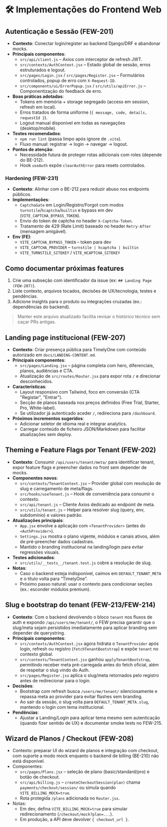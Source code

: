 # 🛠️ Implementações do Frontend Web

## Autenticação e Sessão (FEW-201)

- **Contexto**: Conectar login/register ao backend Django/DRF e abandonar mocks.
- **Principais componentes**:
  - `src/api/client.js` – Axios com interceptor de refresh JWT.
  - `src/contexts/AuthContext.jsx` – Estado global de sessão, erros estruturados e logout.
  - `src/pages/Login.jsx` / `src/pages/Register.jsx` – Formulários controlados, popup de erro com `X-Request-ID`.
  - `src/components/ui/ErrorPopup.jsx` / `src/utils/apiError.js` – Componentização do feedback de erro.
- **Boas práticas adotadas**:
  - Tokens em memória + storage segregado (access em session, refresh em local).
  - Erros tratados de forma uniforme (`{ message, code, details, requestId }`).
  - Logout manual disponível em todas as navegações (desktop/mobile).
- **Testes recomendados**:
  - `npm run lint` (passa limpo após ignore de `.vite`).
  - Fluxo manual: registrar → login → navegar → logout.
- **Pontos de atenção**:
  - Necessidade futura de proteger rotas adicionais com roles (depende do BE-212).
  - Hook `useAuth` expõe `clearAuthError` para resets controlados.

### Hardening (FEW-231)

- **Contexto**: Alinhar com o BE-212 para reduzir abuso nos endpoints públicos.
- **Implementações**:
  - `CaptchaGate` em Login/Registro/Forgot com modos `turnstile`/`hcaptcha`/`builtin` e bypass em dev (`VITE_CAPTCHA_BYPASS_TOKEN`).
  - Envio do token de captcha no header `X-Captcha-Token`.
  - Tratamento de 429 (Rate Limit) baseado no header `Retry-After` (mensagem amigável).
- **Env (FE)**:
  - `VITE_CAPTCHA_BYPASS_TOKEN` – token para dev
  - `VITE_CAPTCHA_PROVIDER` – `turnstile | hcaptcha | builtin`
  - `VITE_TURNSTILE_SITEKEY` / `VITE_HCAPTCHA_SITEKEY`

## Como documentar próximas features

1. Crie uma subseção com identificador da issue (ex: `## Landing Page (FEW-207)`).
2. Liste contexto, arquivos tocados, decisões de UX/tecnologia, testes e pendências.
3. Adicione insights para o produto ou integrações cruzadas (ex.: dependências do backend).

> Manter este arquivo atualizado facilita revisar o histórico técnico sem caçar PRs antigas.

## Landing page institucional (FEW-207)

- **Contexto**: Criar presença pública para TimelyOne com conteúdo autorizado em `docs/LANDING-CONTENT.md`.
- **Principais componentes**:
  - `src/pages/Landing.jsx` – página completa com hero, diferenciais, planos, audiências e CTA.
  - Atualização de `src/routes/Router.jsx` para expor rota `/` e direcionar desconhecidos.
- **Características**:
  - Layout responsivo com Tailwind, foco em conversão (CTA "Registar", "Entrar").
  - Secção de planos baseada nos preços definidos (Free Trial, Starter, Pro, White-label).
  - Se utilizador já autenticado aceder `/`, redireciona para `/dashboard`.
- **Próximos incrementos sugeridos**:
  - Adicionar seletor de idioma real e integrar analytics.
  - Carregar conteúdo de ficheiro JSON/Markdown para facilitar atualizações sem deploy.

## Theming e Feature Flags por Tenant (FEW-202)

- **Contexto**: Consumir `/api/users/tenant/meta/` para identificar tenant, expor feature flags e preencher dados no front sem depender de mocks.
- **Componentes novos**:
  - `src/contexts/TenantContext.jsx` – Provider global com resolução de slug e carregamento de meta/flags.
  - `src/hooks/useTenant.js` – Hook de conveniência para consumir o contexto.
  - `src/api/tenant.js` – Cliente Axios dedicado ao endpoint de meta.
  - `src/utils/tenant.js` – Helper para resolver slug (query, env, subdomínio) e valores padrão.
- **Atualizações principais**:
  - `App.jsx` envolve a aplicação com `<TenantProvider>` (antes do `<AuthProvider>`).
  - `Settings.jsx` mostra o plano vigente, módulos e canais ativos, além de pré-preencher dados cadastrais.
  - Mantido o branding institucional na landing/login para evitar regressões visuais.
- **Testes adicionados**:
  - `src/utils/__tests__/tenant.test.js` cobre a resolução de slug.
- **Notas**:
  - Caso o backend esteja indisponível, caímos em `DEFAULT_TENANT_META` e o título volta para “TimelyOne”.
  - Próximo passo natural: usar o contexto para condicionar seções (ex.: esconder módulos premium).

## Slug e bootstrap do tenant (FEW-213/FEW-214)

- **Contexto**: Com o backend devolvendo o bloco `tenant` nos fluxos de auth e expondo `/api/users/me/tenant/`, o FEW precisa garantir que o slug/meta sejam persistidos imediatamente para aplicar branding sem depender de querystring.
- **Principais componentes**:
  - `src/contexts/AuthContext.jsx` agora hidrata o `TenantProvider` após login, refresh ou registro (`fetchTenantBootstrap`) e expõe `tenant` no contexto global.
  - `src/contexts/TenantContext.jsx` ganhou `applyTenantBootstrap`, permitindo receber meta pré-carregada antes do fetch oficial, além de respeitar o slug vindo do Auth.
  - `src/pages/Register.jsx` aplica o slug/meta retornados pelo registro antes de redirecionar para o login.
- **Decisões**:
  - Bootstrap com refresh busca `/users/me/tenant/` silenciosamente e repassa meta ao provider para evitar flashes sem branding.
  - Ao sair da sessão, o slug volta para `DEFAULT_TENANT_META.slug`, mantendo o login com tema institucional.
- **Pendências**:
  - Ajustar a Landing/Login para aplicar tema mesmo sem autenticação (quando fizer sentido de UX) e documentar smoke tests no FEW-215.
## Wizard de Planos / Checkout (FEW-208)

- Contexto: preparar UI do wizard de planos e integração com checkout, com suporte a modo mock enquanto o backend de billing (BE-210) não está disponível.
- Componentes:
  - `src/pages/Plans.jsx` – seleção de plano (basic/standard/pro) e botão de checkout.
  - `src/api/billing.js` – `createCheckoutSession(plan)` chama `payments/checkout/session/` ou simula quando `VITE_BILLING_MOCK=true`.
  - Rota protegida `/plans` adicionada no `Router.jsx`.
- Notas:
  - Em dev, defina `VITE_BILLING_MOCK=true` para simular redirecionamento (`/checkout/mock?plan=...`).
  - Em produção, a API deve devolver `{ checkout_url }`.
